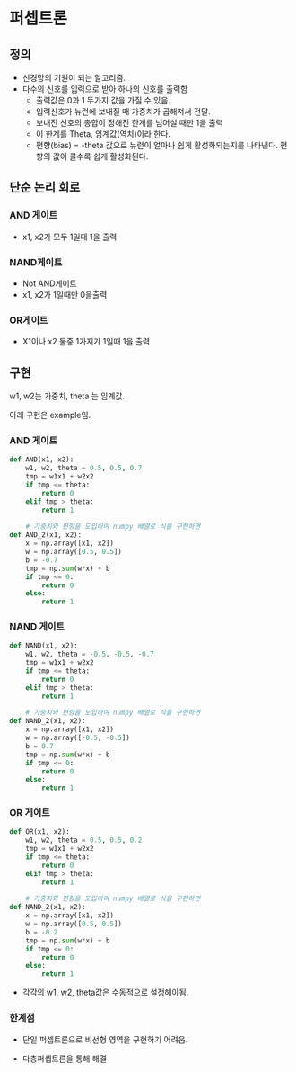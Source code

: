 # 퍼셉트론



## 정의

- 신경망의 기원이 되는 알고리즘.
- 다수의 신호를 입력으로 받아 하나의 신호를 출력함
  - 출력값은 0과 1 두가지 값을 가질 수 있음.
  - 입력신호가 뉴런에 보내질 때 가중치가 곱해져서 전달.
  - 보내진 신호의 총합이 정해진 한계를 넘어설 때만 1을 출력
  - 이 한계를 Theta, 임계값(역치)이라 한다.
  - 편향(bias) = -theta 값으로 뉴런이 얼마나 쉽게 활성화되는지를 나타낸다. 
    편향의 값이 클수록 쉽게 활성화된다.



## 단순 논리 회로

### AND 게이트

- x1, x2가 모두 1일때 1을 출력

### NAND게이트

- Not AND게이트
- x1, x2가 1일때만 0을출력

### OR게이트

- X1이나 x2 둘중 1가지가 1일때 1을 출력



## 구현

w1, w2는 가중치, theta 는 임계값.

아래 구현은 example임.

### AND 게이트

```python
def AND(x1, x2):
    w1, w2, theta = 0.5, 0.5, 0.7
    tmp = w1x1 + w2x2
    if tmp <= theta:
        return 0
    elif tmp > theta:
        return 1
    
    # 가중치와 편향을 도입하여 numpy 배열로 식을 구현하면
def AND_2(x1, x2):
    x = np.array([x1, x2])
    w = np.array([0.5, 0.5])
    b = -0.7
    tmp = np.sum(w*x) + b
    if tmp <= 0:
        return 0
    else:
        return 1
```

### NAND 게이트

```python
def NAND(x1, x2):
    w1, w2, theta = -0.5, -0.5, -0.7
    tmp = w1x1 + w2x2
    if tmp <= theta:
        return 0
    elif tmp > theta:
        return 1
    
    # 가중치와 편향을 도입하여 numpy 배열로 식을 구현하면
def NAND_2(x1, x2):
    x = np.array([x1, x2])
    w = np.array([-0.5, -0.5])
    b = 0.7
    tmp = np.sum(w*x) + b
    if tmp <= 0:
        return 0
    else:
        return 1
```

### OR 게이트

```python
def OR(x1, x2):
    w1, w2, theta = 0.5, 0.5, 0.2
    tmp = w1x1 + w2x2
    if tmp <= theta:
        return 0
    elif tmp > theta:
        return 1
    
    # 가중치와 편향을 도입하여 numpy 배열로 식을 구현하면
def NAND_2(x1, x2):
    x = np.array([x1, x2])
    w = np.array([0.5, 0.5])
    b = -0.2
    tmp = np.sum(w*x) + b
    if tmp <= 0:
        return 0
    else:
        return 1
```

- 각각의 w1, w2, theta값은 수동적으로 설정해야됨.





### 한계점

- 단일 퍼셉트론으로 비선형 영역을 구현하기 어려움.

- 다층퍼셉트론을 통해 해결

